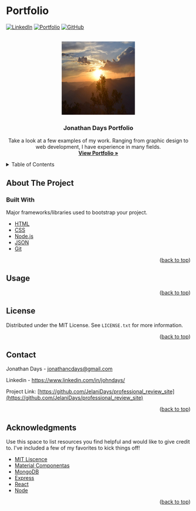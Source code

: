 # Portfolio

<!-- PROJECT SHIELDS -->

<a href="https://www.linkedin.com/in/johndays/">![LinkedIn](https://img.shields.io/badge/linkedin-%230077B5.svg?style=for-the-badge&logo=linkedin&logoColor=white)</a>
<a href="https://www.jonathancdays.com/">![Portfolio](https://img.shields.io/badge/Portfolio-%23000000.svg?style=for-the-badge&logo=firefox&logoColor=#FF7)</a>
<a href="https://github.com/jonathancdays">![GitHub](https://img.shields.io/badge/github-%23121011.svg?style=for-the-badge&logo=github&logoColor=white)</a>
<a href=" "> </a>
<a href=" "> </a>

<!-- PROJECT LOGO -->

<br />
<div align="center">
  <a href="https://www.jonathancdays.com/">
    <img src="img/face-1.jpg" alt="Image" width="200" height="200">
  </a>

  <h3 align="center">Jonathan Days Portfolio</h3>

  <p align="center">
 Take a look at a few examples of my work. Ranging from graphic design to web development, I have experience in many fields.
    <br> 
    <a href="https://www.jonathancdays.com/"><strong>View Portfolio »</strong></a>
</div>

<!-- TABLE OF CONTENTS -->
<details>
  <summary>Table of Contents</summary>
  <ol>
    <li>
      <a href="#about-the-project">About The Project</a>
      <ul>
        <li><a href="#built-with">Built With</a></li>
      </ul>
    </li>
  </ol>
</details>

<!-- ABOUT THE PROJECT -->

## About The Project

### Built With

Major frameworks/libraries used to bootstrap your project. 

- [HTML](https://html.spec.whatwg.org/)
- [CSS](https://developer.mozilla.org/en-US/docs/Web/CSS)
- [Node.js](https://nodejs.org/en/)
- [JSON](https://www.json.org/json-en.html)
- [Git](https://git-scm.com/)

<p align="right">(<a href="#top">back to top</a>)</p>

<!-- GETTING STARTED -->

<!-- USAGE EXAMPLES -->

## Usage


<p align="right">(<a href="#top">back to top</a>)</p>

<!-- ROADMAP -->


<!-- LICENSE -->

## License

Distributed under the MIT License. See `LICENSE.txt` for more information.

<p align="right">(<a href="#top">back to top</a>)</p>

<!-- CONTACT -->

## Contact

Jonathan Days - jonathancdays@gmail.com

Linkedin - https://www.linkedin.com/in/johndays/

Project Link: [https://github.com/JelaniDays/professional_review_site](https://github.com/JelaniDays/professional_review_site)

<p align="right">(<a href="#top">back to top</a>)</p>

<!-- ACKNOWLEDGMENTS -->

## Acknowledgments

Use this space to list resources you find helpful and would like to give credit to. I've included a few of my favorites to kick things off!

- [MIT Liscence](https://opensource.org/licenses/MIT)
- [Material Componentas](https://github.com/material-components)
- [MongoDB](https://github.com/mongodb/mongo)
- [Express](https://github.com/expressjs/express)
- [React](https://github.com/facebook/react)
- [Node](https://github.com/nodejs/node)

<p align="right">(<a href="#top">back to top</a>)</p>
